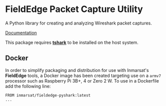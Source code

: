 # FieldEdge Packet Capture Utility

A Python library for creating and analyzing Wireshark packet captures.

[Documentation](https://inmarsat-enterprise.github.io/fieldedge-pcap/)

This package requires [**tshark**](https://www.wireshark.org/docs/man-pages/tshark.html)
to be installed on the host system.

## Docker

In order to simplify packaging and distribution for use with Inmarsat's
**FieldEdge** tools, a Docker image has been created targeting use on a
`armv7` processor such as Raspberry Pi 3B+, 4 or Zero 2 W.  To use in a
Dockerfile add the following line:
```
FROM inmarsat/fieldedge-pyshark:latest
...
```
